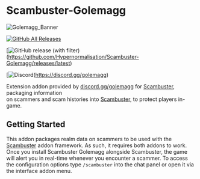 # Scambuster-Golemagg
![Golemagg_Banner](https://user-images.githubusercontent.com/52763122/212466261-6ec683c1-33a3-4d73-a127-565c020b0b96.gif)

[![GitHub All Releases](https://img.shields.io/github/downloads/Hypernormalisation/Scambuster-Golemagg/total?logo=github&color=%2350a261&style=for-the-badge)](https://github.com/Hypernormalisation/Scambuster-Golemagg/releases/latest)

[![GitHub release (with filter)](https://img.shields.io/github/v/release/hypernormalisation/Scambuster-Golemagg?style=for-the-badge)(https://github.com/Hypernormalisation/Scambuster-Golemagg/releases/latest)

[![Discord](https://img.shields.io/discord/610036506974748700?style=for-the-badge&logo=discord&logoColor=white&label=discord.gg%2Fgolemagg&color=%23818dff&link=https%3A%2F%2Fdiscord.gg%2Fgolemagg)(https://discord.gg/golemagg)

Extension addon provided by [discord.gg/golemagg](https://discord.gg/golemagg) for [Scambuster](https://github.com/hypernormalisation/Scambuster), packaging information\
on scammers and scam histories into [Scambuster](https://github.com/hypernormalisation/Scambuster), to protect players in-game.

## Getting Started

This addon packages realm data on scammers to be used with the [Scambuster](https://github.com/hypernormalisation/Scambuster) addon framework.
As such, it requires both addons to work. Once you install Scambuster Golemagg alongside Scambuster, the game will alert you in real-time whenever you encounter a scammer.
To access the configuration options type `/scambuster` into the chat panel or open it via the interface addon menu.
